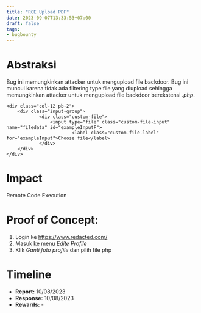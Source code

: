 ```yaml
---
title: "RCE Upload PDF"
date: 2023-09-07T13:33:53+07:00
draft: false
tags: 
- bugbounty
---
```


# Abstraksi
Bug ini memungkinkan attacker untuk mengupload file backdoor. Bug ini muncul karena tidak ada filtering type file yang diupload sehingga memungkinkan attacker untuk mengupload file backdoor berekstensi *.php*.

    <div class="col-12 pb-2">
    	<div class="input-group">
    			<div class="custom-file">
    				<input type="file" class="custom-file-input" name="filedata" id="exampleInputF">
    						<label class="custom-file-label" for="exampleInput">Choose file</label>
    			</div>
    	</div>
    </div>
# Impact
Remote Code Execution
# Proof of Concept:
1. Login ke https://www.redacted.com/
2. Masuk ke menu *Edite Profile*
3. Klik *Ganti foto profile* dan pilih file php
# Timeline
- **Report:** 10/08/2023
- **Response:** 10/08/2023
- **Rewards:** -